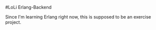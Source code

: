 #LoLi Erlang-Backend

Since I'm learning Erlang right now, this is supposed to be an exercise project.
